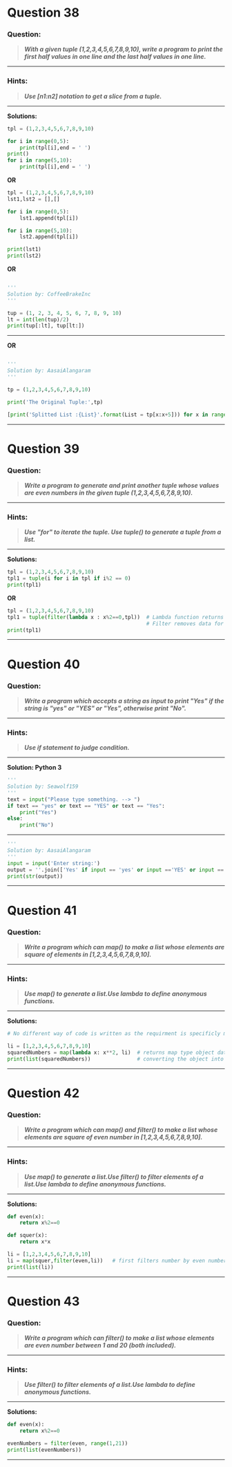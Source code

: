 # Question 38

### **Question:**

> **_With a given tuple (1,2,3,4,5,6,7,8,9,10), write a program to print the first half values in one line and the last half values in one line._**

---

### Hints:

> **_Use [n1:n2] notation to get a slice from a tuple._**

---



**Solutions:**

```python
tpl = (1,2,3,4,5,6,7,8,9,10)

for i in range(0,5):
    print(tpl[i],end = ' ')
print()
for i in range(5,10):
    print(tpl[i],end = ' ')
```

**OR**

```python
tpl = (1,2,3,4,5,6,7,8,9,10)
lst1,lst2 = [],[]

for i in range(0,5):
    lst1.append(tpl[i])

for i in range(5,10):
    lst2.append(tpl[i])

print(lst1)
print(lst2)
```

**OR**

```python

'''
Solution by: CoffeeBrakeInc
'''

tup = (1, 2, 3, 4, 5, 6, 7, 8, 9, 10)
lt = int(len(tup)/2)
print(tup[:lt], tup[lt:])
```

---

**OR**

```python

'''
Solution by: AasaiAlangaram
'''

tp = (1,2,3,4,5,6,7,8,9,10)

print('The Original Tuple:',tp)

[print('Splitted List :{List}'.format(List = tp[x:x+5])) for x in range(0,len(tp),5)]

```

---

# Question 39

### **Question:**

> **_Write a program to generate and print another tuple whose values are even numbers in the given tuple (1,2,3,4,5,6,7,8,9,10)._**

---

### Hints:

> **_Use "for" to iterate the tuple. Use tuple() to generate a tuple from a list._**

---



**Solutions:**

```python
tpl = (1,2,3,4,5,6,7,8,9,10)
tpl1 = tuple(i for i in tpl if i%2 == 0)
print(tpl1)
```

**OR**

```python
tpl = (1,2,3,4,5,6,7,8,9,10)
tpl1 = tuple(filter(lambda x : x%2==0,tpl))  # Lambda function returns True if found even element.
                                             # Filter removes data for which function returns False
print(tpl1)
```

---

# Question 40

### **Question:**

> **_Write a program which accepts a string as input to print "Yes" if the string is "yes" or "YES" or "Yes", otherwise print "No"._**

---

### Hints:

> **_Use if statement to judge condition._**

---



**Solution: Python 3**

```python
'''
Solution by: Seawolf159
'''
text = input("Please type something. --> ")
if text == "yes" or text == "YES" or text == "Yes":
    print("Yes")
else:
    print("No")
```

---

```python
'''
Solution by: AasaiAlangaram
'''
input = input('Enter string:')
output = ''.join(['Yes' if input == 'yes' or input =='YES' or input =='Yes' else 'No' ])
print(str(output))
```

---

# Question 41

### **Question:**

> **_Write a program which can map() to make a list whose elements are square of elements in [1,2,3,4,5,6,7,8,9,10]._**

---

### Hints:

> **_Use map() to generate a list.Use lambda to define anonymous functions._**

---



**Solutions:**

```python
# No different way of code is written as the requirment is specificly mentioned in problem description

li = [1,2,3,4,5,6,7,8,9,10]
squaredNumbers = map(lambda x: x**2, li)  # returns map type object data
print(list(squaredNumbers))               # converting the object into list
```

---

# Question 42

### **Question:**

> **_Write a program which can map() and filter() to make a list whose elements are square of even number in [1,2,3,4,5,6,7,8,9,10]._**

---

### Hints:

> **_Use map() to generate a list.Use filter() to filter elements of a list.Use lambda to define anonymous functions._**

---



**Solutions:**

```python
def even(x):
    return x%2==0

def squer(x):
    return x*x

li = [1,2,3,4,5,6,7,8,9,10]
li = map(squer,filter(even,li))   # first filters number by even number and the apply map() on the resultant elements
print(list(li))
```

---

# Question 43

### **Question:**

> **_Write a program which can filter() to make a list whose elements are even number between 1 and 20 (both included)._**

---

### Hints:

> **_Use filter() to filter elements of a list.Use lambda to define anonymous functions._**

---



**Solutions:**

```python
def even(x):
    return x%2==0

evenNumbers = filter(even, range(1,21))
print(list(evenNumbers))
```

---